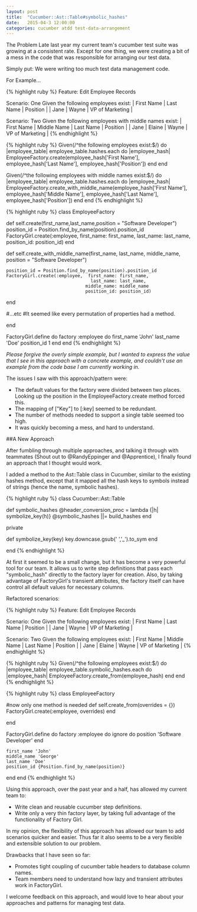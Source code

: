 ```yaml
---
layout: post
title:  "Cucumber::Ast::Table#symbolic_hashes"
date:   2015-04-3 12:00:00
categories: cucumber atdd test-data-arrangement
---
```


The Problem
Late last year my current team's cucumber test suite was growing at a consistent rate. 
Except for one thing, we were creating a bit of a mess in the code that was responsible for arranging our test data.

Simply put: We were writing too much test data management code. 

For Example...

{% highlight ruby %}
Feature: Edit Employee Records
 
Scenario: One
  Given the following employees exist:
        | First Name | Last Name | Position        |
        | Jane       | Wayne     | VP of Marketing |
 
Scenario: Two
  Given the following employees with middle names exist:
        | First Name | Middle Name | Last Name | Position        |
        | Jane       | Elaine      | Wayne     | VP of Marketing |
{% endhighlight %}

{% highlight ruby %}
Given(/^the following employees exist:$/) do |employee_table|
  employee_table.hashes.each do |employee_hash|
    EmployeeFactory.create(employee_hash['First Name'],
                            employee_hash['Last Name'],
                            employee_hash['Position'])
  end
end
 
Given(/^the following employees with middle names exist:$/) do |employee_table|
  employee_table.hashes.each do |employee_hash|
    EmployeeFactory.create_with_middle_name(employee_hash['First Name'],
                                           employee_hash['Middle Name'],
                                           employee_hash['Last Name'],
                                           employee_hash['Position'])
  end
end
{% endhighlight %}

{% highlight ruby %}
class EmployeeFactory
 
  def self.create(first_name,last_name,position = "Software Developer")
    position_id = Position.find_by_name(position).position_id
    FactoryGirl.create(:employee,  first_name: first_name, 
                                    last_name: last_name, 
                                  position_id: position_id)
  end
 
  def self.create_with_middle_name(first_name, last_name,
                                    middle_name, position = "Software Developer")
                                    
    position_id = Position.find_by_name(position).position_id
    FactoryGirl.create(:employee,  first_name: first_name, 
                                    last_name: last_name, 
                                  middle_name: middle_name 
                                  position_id: position_id)
  end
 
  #...etc
  #It seemed like every permutation of properties had a method.
 
end
 
FactoryGirl.define do
  factory :employee do
    first_name 'John'
    last_name 'Doe'
    position_id 1
  end
end
{% endhighlight %}

*Please forgive the overly simple example, but I wanted to express the value that I see in this approach with a concrete example, and couldn't use an example from the code base I am currently working in.*

The issues I saw with this approach/pattern were: 

* The default values for the factory were divided between two places. Looking up the position in the EmployeeFactory.create method forced this.
* The mapping of ["Key"] to [:key] seemed to be redundant. 
* The number of methods needed to support a single table seemed too high. 
* It was quickly becoming a mess, and hard to understand. 

##A New Approach

After fumbling through multiple approaches, and talking it through with teammates (Shout out to @RandyEppinger and @Apprentice), I finally found an approach that I thought would work.

I added a method to the Ast::Table class in Cucumber, similar to the existing hashes method, except that it mapped all the hash keys to symbols instead of strings (hence the name, symbolic hashes).

{% highlight ruby %}
class Cucumber::Ast::Table
 
  def symbolic_hashes
    @header_conversion_proc = lambda {|h| symbolize_key(h)}
    @symbolic_hashes ||= build_hashes
  end
 
  private
 
  def symbolize_key(key)
    key.downcase.gsub(' ','_').to_sym
  end
 
end
{% endhighlight %}

At first it seemed to be a small change, but it has become a very powerful tool for our team. It allows us to write step definitions that pass each "symbolic_hash" directly to the factory layer for creation. Also, by taking advantage of FactoryGirl's transient attributes, the factory itself can have control all default values for necessary columns.

Refactored scenarios:

{% highlight ruby %}
Feature: Edit Employee Records
 
Scenario: One
  Given the following employees exist:
    | First Name | Last Name | Position        |
    | Jane       | Wayne     | VP of Marketing |
          
Scenario: Two
  Given the following employees exist:
    | First Name | Middle Name | Last Name | Position        |
    | Jane       | Elaine      | Wayne     | VP of Marketing |
 {% endhighlight %}

 
 
{% highlight ruby %}
Given(/^the following employees exist:$/) do |employee_table|
  employee_table.symbolic_hashes.each do |employee_hash|
    EmployeeFactory.create_from(employee_hash)
  end
end
{% endhighlight %}

{% highlight ruby %}
class EmployeeFactory
 
  #now only one method is needed
  def self.create_from(overrides = {})
    FactoryGirl.create(:employee, overrides)
  end
 
end
 
FactoryGirl.define do
  factory :employee do
    ignore do
      position 'Software Developer'
    end
 
    first_name 'John'
    middle_name 'George'
    last_name 'Doe'
    position_id {Position.find_by_name(position)}
  end
end
{% endhighlight %}

Using this approach, over the past year and a half, has allowed my current team to:

* Write clean and reusable cucumber step definitions.
* Write only a very thin factory layer, by taking full advantage of the functionality of Factory Girl.

In my opinion, the flexibility of this approach has allowed our team to add scenarios quicker and easier. Thus far it also seems to be a very flexible and extensible solution to our problem. 

Drawbacks that I have seen so far:

* Promotes tight coupling of cucumber table headers to database column names.
* Team members need to understand how lazy and transient attributes work in FactoryGirl. 

I welcome feedback on this approach, and would love to hear about your approaches and patterns for managing test data.
